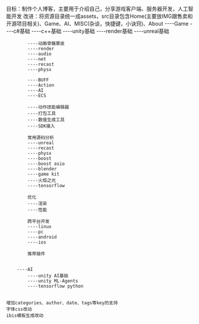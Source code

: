 目标：制作个人博客，主要用于介绍自己，分享游戏客户端、服务器开发，人工智能开发
改进：将资源目录统一成assets，src目录包含Home(主要放IMG跟售卖和开源项目相关)、Game、AI、MISC(杂谈，快捷键，小诀窍)、About
		----Game
			----c#基础
			----c++基础
			----unity基础
			----render基础
			----unreal基础
			
			----动画骨骼蒙皮
			----render
			----audio
			----net
			----recast
			----physx
			
			----BUFF
			----Action
			----AI
			----ECS
			
			----动作技能编辑器
			----打包工具
			----数值生成工具
			----SDK接入
			
			常用源码分析
			----unreal
			----recast
			----physx
			----boost
			----boost asio
			----blender
			----game kit
			----火炬之光
			----tensorflow
			
			优化
			----渲染
			----性能
			
			跨平台开发
			----linux
			----pc
			----android
			----ios
			
			推荐插件
		
		
		----AI
			----unity AI基础
			----unity ML-Agents
			----tensorflow python
			

	增加categories、author、date、tags等key的支持
	字体css改动
	ibis模板生成改动